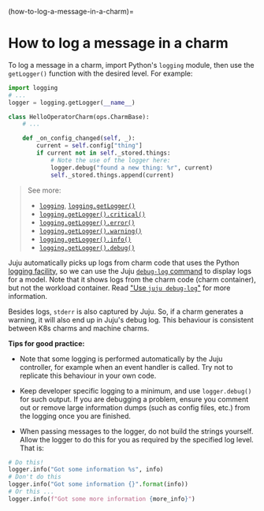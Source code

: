 (how-to-log-a-message-in-a-charm)=
# How to log a message in a charm

<!-- UPDATE LINKS:
> See first: [`juju` | Log](https://juju.is/docs/juju/log), [`juju` | How to manage logs > Manage the logging configuration](https://juju.is/docs/juju/manage-logs#heading--manage-the-logging-configuration)
-->

<!--
> 
> - **tl;dr:** <br>
The default logging level for a Juju model is `INFO`. To see, e.g., `DEBUG` level messages,  you should change the model configuration: `juju model-config logging-config="<root>=DEBUG"`. 
-->

To log a message in a charm, import Python's `logging` module, then use the `getLogger()` function with the desired level. For example:

```python
import logging
# ...
logger = logging.getLogger(__name__)

class HelloOperatorCharm(ops.CharmBase):
    # ...

    def _on_config_changed(self, _):
        current = self.config["thing"]
        if current not in self._stored.things:
            # Note the use of the logger here:
            logger.debug("found a new thing: %r", current)
            self._stored.things.append(current)
```

> See more: 
> - [`logging`](https://docs.python.org/3/library/logging.html), [`logging.getLogger()`](https://docs.python.org/3/library/logging.html#logging.getLogger)
> - [`logging.getLogger().critical()`](https://docs.python.org/3/library/logging.html#logging.Logger.critical)
> - [`logging.getLogger().error()`](https://docs.python.org/3/library/logging.html#logging.Logger.error)
> - [`logging.getLogger().warning()`](https://docs.python.org/3/library/logging.html#logging.Logger.warning)
> - [`logging.getLogger().info()`](https://docs.python.org/3/library/logging.html#logging.Logger.info)
> - [`logging.getLogger().debug()`](https://docs.python.org/3/library/logging.html#logging.Logger.debug)

Juju automatically picks up logs from charm code that uses the Python [logging facility](https://docs.python.org/3/library/logging.html), so we can use the Juju [`debug-log` command](https://juju.is/docs/juju/juju-debug-log) to display logs for a model. Note that it shows logs from the charm code (charm container), but not the workload container. Read ["Use `juju debug-log`"](https://juju.is/docs/sdk/get-logs-from-a-kubernetes-charm#heading--use-juju-debug-log) for more information.

Besides logs, `stderr` is also captured by Juju. So, if a charm generates a warning, it will also end up in Juju's debug log. This behaviour is consistent between K8s charms and machine charms.

**Tips for good practice:**

- Note that some logging is performed automatically by the Juju controller, for example when an event handler is called. Try not to replicate this behaviour in your own code. 

-  Keep developer specific logging to a minimum, and use `logger.debug()` for such output. If you are debugging a problem, ensure you comment out or remove large information dumps (such as config files, etc.) from the logging once you are finished.

- When passing messages to the logger, do not build the strings yourself. Allow the logger to do this for you as required by the specified log level. That is:

<!--
| DON'T &#10060; | DO :white_check_mark: | 
|-|-|
| `logger.info("Got some information {}".format(info))`| `logger.info("Got some information %s", info)` |
|`logger.info(f"Got some more information {more_info}")`| |
-->

```python
# Do this!
logger.info("Got some information %s", info)
# Don't do this
logger.info("Got some information {}".format(info))
# Or this ...
logger.info(f"Got some more information {more_info}")
```
